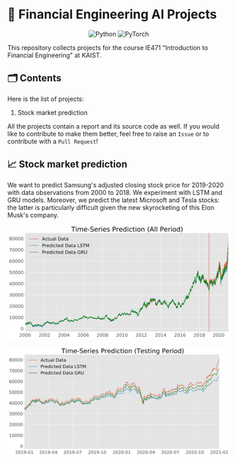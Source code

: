 # 💸 Financial Engineering AI Projects

<p align="center">
  <img alt="Python" src="https://img.shields.io/badge/python%20-%2314354C.svg?&style=for-the-badge&logo=python&logoColor=white"/>
  <img alt="PyTorch" src="https://img.shields.io/badge/PyTorch%20-%23EE4C2C.svg?&style=for-the-badge&logo=PyTorch&logoColor=white" />
</p>

This repository collects projects for the course IE471 "Introduction to Financial Engineering" at KAIST.

## 🗂 Contents
Here is the list of projects:
1. Stock market prediction

All the projects contain a report and its source code as well. If you would like to contribute to make them better, feel free to raise an `Issue` or to contribute with a `Pull Request`!

## 📈 Stock market prediction
We want to predict Samsung's adjusted closing stock price for 2019-2020 with data observations from 2000 to 2018. We experiment with LSTM and GRU models.
Moreover, we predict the latest Microsoft and Tesla stocks: the latter is particularly difficult given the new skyrocketing of this Elon Musk's company.

<p align="center">
  <img src="https://github.com/Juju-botu/financial-engineering-ai/blob/master/stock_market_prediction/images/samsung_all.jpg" alt="Samsung stocks all period" width=600px>
</p>

<p align="center">
  <img src="https://github.com/Juju-botu/financial-engineering-ai/blob/master/stock_market_prediction/images/samsung_test.jpg" alt="Samsung stocks test data" width=600px >
</p>
